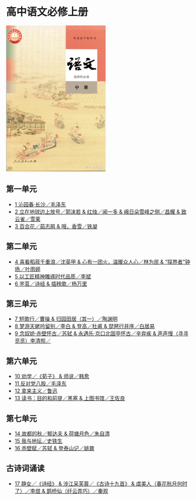 # 高中语文必修上册

![高中语文必修上册 >](/资源/图片/book4_small.webp)

<!---
使用中文的标点符号以避免显示问题。
1. 单书名号：`〈〉`
2. 斜线：`／`
3. 竖线：`｜`
-->

## 第一单元

- [1 沁园春·长沙／毛泽东](/页面/教材/必修上课文/沁园春·长沙.html)
- [2 立在地球边上放号／郭沫若 & 红烛／闻一多 & 峨日朵雪峰之侧／昌耀 & 致云雀／雪莱](/页面/教材/必修上课文/立在地球边上放号&红烛&峨日朵雪峰之侧&致云雀.html)
- [3 百合花／茹志鹃 & 哦，香雪／铁凝](/页面/教材/必修上课文/百合花&哦，香雪.html)

## 第二单元

- [4 喜看稻菽千重浪／沈英甲 & 心有一团火，温暖众人心／林为民 & “探界者”钟扬／叶雨婷](/页面/教材/必修上课文/喜看稻菽千重浪&心有一团火，温暖众人心&“探界者”钟扬.html)
- [5 以工匠精神雕琢时代品质／李斌](/页面/教材/必修上课文/以工匠精神雕琢时代品质.html)
- [6 芣苢／诗经 & 插秧歌／杨万里](/页面/教材/必修上课文/芣苢&插秧歌.html)

## 第三单元

- [7 短歌行／曹操 & 归园田居（其一）／陶渊明](/页面/教材/必修上课文/短歌行&归园田居（其一）.html)
- [8 梦游天姥吟留别／李白 & 登高／杜甫 & 琵琶行并序／白居易](/页面/教材/必修上课文/梦游天姥吟留别&登高&琵琶行并序.html)
- [9 念奴娇·赤壁怀古／苏轼 & 永遇乐·京口北固亭怀古／辛弃疾 & 声声慢（寻寻觅觅）李清照／](/页面/教材/必修上课文/念奴娇·赤壁怀古&永遇乐·京口北固亭怀古&声声慢（寻寻觅觅）.html)

## 第六单元

- [10 劝学／《荀子》 & 师说／韩愈](/页面/教材/必修上课文/劝学&师说.html)
- [11 反对党八股／毛泽东](/页面/教材/必修上课文/反对党八股.html)
- [12 拿来主义／鲁迅](/页面/教材/必修上课文/拿来主义.html)
- [13 读书：目的和前提／黑塞 & 上图书馆／王佐良](/页面/教材/必修上课文/读书：目的和前提&上图书馆.html)

## 第七单元

- [14 故都的秋／郁达夫 & 荷塘月色／朱自清](/页面/教材/必修上课文/故都的秋&荷塘月色.html)
- [15 我与地坛／史铁生](/页面/教材/必修上课文/我与地坛.html)
- [16 赤壁赋／苏轼 & 登泰山记／姚鼐](/页面/教材/必修上课文/赤壁赋&登泰山记.html)

## 古诗词诵读

- [17 静女／《诗经》 & 涉江采芙蓉／《古诗十九首》 & 虞美人（春花秋月何时了）／李煜 & 鹊桥仙（纤云弄巧）／秦观](/页面/教材/必修上课文/静女&涉江采芙蓉&虞美人（春花秋月何时了）&鹊桥仙（纤云弄巧）.html)
